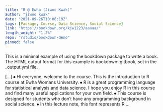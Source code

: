 ```yaml
---
title: "R @ Ewha (Jiwoo Kwak)"
author: "jiwoo kwak"
date: "2021-09-26T10:06:19Z"
tags: [Package, Course, Data Science, Social Science]
link: "https://bookdown.org/kjw1223/aaaaa/"
length_weight: "1.2%"
repo: "rstudio/bookdown-demo"
pinned: false
---
```


<p>This is a minimal example of using the bookdown package to write a book. The HTML output format for this example is bookdown::gitbook, set in the _output.yml file.</p> [...] ⦁ Hi everyone, welcome to the course. This is the introduction to R course at Ewha Womans University. ⦁ R is a great programming language for statistical analysis and data science. I hope you enjoy R in this course and find many useful applications for your own field. ⦁ This course is designed for students who don’t have any programming background in social science. ⦁ In this lecture note, this font represents R ...
